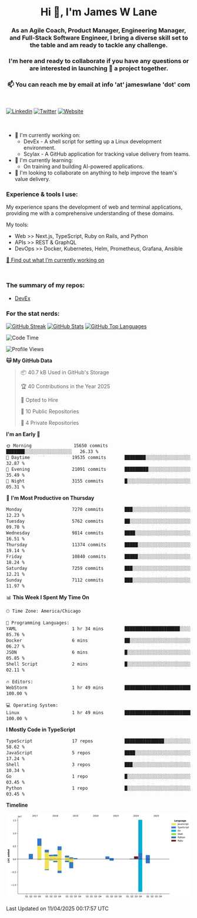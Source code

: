 <h1 align="center">Hi 👋, I'm James W Lane</h1>
<h3 align="center">As an Agile Coach, Product Manager, Engineering Manager, and Full-Stack Software Engineer, I bring a diverse skill set to the table and am ready to tackle any challenge.</h3>
<h3 align="center">I'm here and ready to collaborate if you have any questions or are interested in launching 🚀 a project together.</h3>

<div style="margin-top: 16px;" />

<h3 align="center">📫 You can reach me by email at info 'at' jameswlane 'dot' com</h3>

<div style="margin-top: 48px;" />

[![Linkedin](https://img.shields.io/badge/LinkedIn-0077B5?style=for-the-badge&logo=linkedin&logoColor=white)](https://www.linkedin.com/in/jameswlane/)
[![Twitter](https://img.shields.io/badge/Twitter-1DA1F2?style=for-the-badge&logo=twitter&logoColor=white)](https://x.com/jameswlane)
[![Website](https://img.shields.io/website?down_color=red&down_message=offline&style=for-the-badge&up_color=green&up_message=up&url=https%3A%2F%2Fwww.jameswlane.com)](https://www.jameswlane.com)

<div style="margin-top: 48px;" />

- 🔭 I'm currently working on:
  - DevEx - A shell script for setting up a Linux development environment.
  - Scylax - A GitHub application for tracking value delivery from teams.
- 🌱 I'm currently learning:
  - On training and building AI-powered applications.
- 👯 I'm looking to collaborate on anything to help improve the team's value delivery.

### Experience & tools I use:

My experience spans the development of web and terminal applications, providing me with a comprehensive understanding of these domains.

My tools:
- Web >> Next.js, TypeScript, Ruby on Rails, and Python
- APIs >> REST & GraphQL
- DevOps >> Docker, Kubernetes, Helm, Prometheus, Grafana, Ansible

[🔭 Find out what I’m currently working on](https://www.jameswlane.com/now)  

<div style="margin-top: 50px;"/>

### The summary of my repos:
- [DevEx](https://github.com/jameswlane/devex)  

### For the stat nerds:
[![GitHub Streak](https://github-readme-streak-stats.herokuapp.com?user=jameswlane&theme=tokyonight)](https://git.io/streak-stats)
[![GitHub Stats](https://github-readme-stats.vercel.app/api?username=jameswlane&show_icons=true&theme=tokyonight)](https://github-readme-stats.vercel.app)
[![GitHub Top Languages](https://github-readme-stats.vercel.app/api/top-langs?username=jameswlane&show_icons=true&locale=en&layout=compact&theme=tokyonight)](https://github-readme-stats.vercel.app)

<!--START_SECTION:waka-->
![Code Time](http://img.shields.io/badge/Code%20Time-490%20hrs%2021%20mins-blue)

![Profile Views](http://img.shields.io/badge/Profile%20Views-2-blue)

**🐱 My GitHub Data** 

> 📦 40.7 kB Used in GitHub's Storage 
 > 
> 🏆 40 Contributions in the Year 2025
 > 
> 💼 Opted to Hire
 > 
> 📜 10 Public Repositories 
 > 
> 🔑 4 Private Repositories 
 > 
**I'm an Early 🐤** 

```text
🌞 Morning                15650 commits       ███████░░░░░░░░░░░░░░░░░░   26.33 % 
🌆 Daytime                19535 commits       ████████░░░░░░░░░░░░░░░░░   32.87 % 
🌃 Evening                21091 commits       █████████░░░░░░░░░░░░░░░░   35.49 % 
🌙 Night                  3155 commits        █░░░░░░░░░░░░░░░░░░░░░░░░   05.31 % 
```
📅 **I'm Most Productive on Thursday** 

```text
Monday                   7270 commits        ███░░░░░░░░░░░░░░░░░░░░░░   12.23 % 
Tuesday                  5762 commits        ██░░░░░░░░░░░░░░░░░░░░░░░   09.70 % 
Wednesday                9814 commits        ████░░░░░░░░░░░░░░░░░░░░░   16.51 % 
Thursday                 11374 commits       █████░░░░░░░░░░░░░░░░░░░░   19.14 % 
Friday                   10840 commits       █████░░░░░░░░░░░░░░░░░░░░   18.24 % 
Saturday                 7259 commits        ███░░░░░░░░░░░░░░░░░░░░░░   12.21 % 
Sunday                   7112 commits        ███░░░░░░░░░░░░░░░░░░░░░░   11.97 % 
```


📊 **This Week I Spent My Time On** 

```text
🕑︎ Time Zone: America/Chicago

💬 Programming Languages: 
YAML                     1 hr 34 mins        █████████████████████░░░░   85.76 % 
Docker                   6 mins              ██░░░░░░░░░░░░░░░░░░░░░░░   06.27 % 
JSON                     6 mins              █░░░░░░░░░░░░░░░░░░░░░░░░   05.85 % 
Shell Script             2 mins              █░░░░░░░░░░░░░░░░░░░░░░░░   02.11 % 

🔥 Editors: 
WebStorm                 1 hr 49 mins        █████████████████████████   100.00 % 

💻 Operating System: 
Linux                    1 hr 49 mins        █████████████████████████   100.00 % 
```

**I Mostly Code in TypeScript** 

```text
TypeScript               17 repos            ███████████████░░░░░░░░░░   58.62 % 
JavaScript               5 repos             ████░░░░░░░░░░░░░░░░░░░░░   17.24 % 
Shell                    3 repos             ███░░░░░░░░░░░░░░░░░░░░░░   10.34 % 
Go                       1 repo              █░░░░░░░░░░░░░░░░░░░░░░░░   03.45 % 
Python                   1 repo              █░░░░░░░░░░░░░░░░░░░░░░░░   03.45 % 
```



**Timeline**

![Lines of Code chart](https://raw.githubusercontent.com/jameswlane/jameswlane/main/assets/bar_graph.png)


 Last Updated on 11/04/2025 00:17:57 UTC
<!--END_SECTION:waka-->
